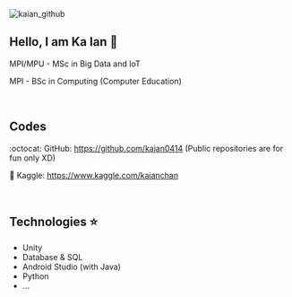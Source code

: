 ![kaian_github](https://user-images.githubusercontent.com/34164281/137519856-98ee171f-c26c-48e9-bf83-bf7a2f00ae4f.png)

## Hello, I am Ka Ian 👋
MPI/MPU - MSc in Big Data and IoT

MPI - BSc in Computing (Computer Education)

<br>

## Codes
:octocat: GitHub: https://github.com/kaian0414
(Public repositories are for fun only XD)

:small_blue_diamond: Kaggle: https://www.kaggle.com/kaianchan

<br>

## Technologies :star:
- Unity
- Database & SQL
- Android Studio (with Java)
- Python
- ...

<!--
**kaian0414/kaian0414** is a ✨ _special_ ✨ repository because its `README.md` (this file) appears on your GitHub profile.

Here are some ideas to get you started:

- 🔭 I’m currently working on ...
- 🌱 I’m currently learning ...
- 👯 I’m looking to collaborate on ...
- 🤔 I’m looking for help with ...
- 💬 Ask me about ...
- 📫 How to reach me: ...
- 😄 Pronouns: ...
- ⚡ Fun fact: ...
-->
